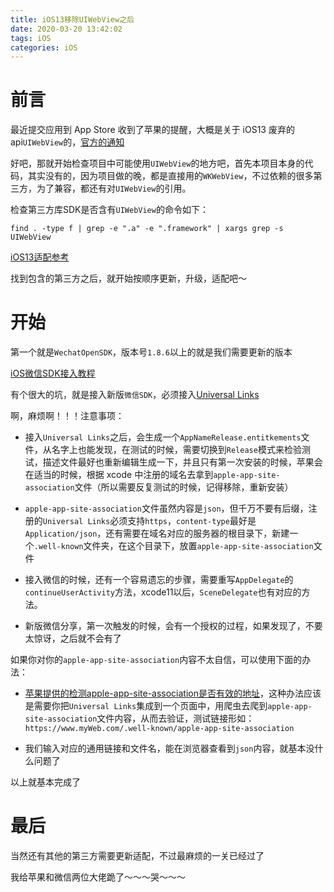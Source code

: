 ```yaml
---
title: iOS13移除UIWebView之后
date: 2020-03-20 13:42:02
tags: iOS
categories: iOS
---
```


# 前言

最近提交应用到 App Store 收到了苹果的提醒，大概是关于 iOS13 废弃的api`UIWebView`的，[官方的通知](https://developer.apple.com/news/?id=12232019b)

好吧，那就开始检查项目中可能使用`UIWebView`的地方吧，首先本项目本身的代码，其实没有的，因为项目做的晚，都是直接用的`WKWebView`，不过依赖的很多第三方，为了兼容，都还有对`UIWebView`的引用。

检查第三方库SDK是否含有`UIWebView`的命令如下：

```
find . -type f | grep -e ".a" -e ".framework" | xargs grep -s UIWebView
```

[iOS13适配参考](https://juejin.im/post/5d00af64e51d455d88219ee2)

找到包含的第三方之后，就开始按顺序更新，升级，适配吧～

# 开始

第一个就是`WechatOpenSDK`，版本号`1.8.6`以上的就是我们需要更新的版本

[iOS微信SDK接入教程](https://developers.weixin.qq.com/doc/oplatform/Mobile_App/Access_Guide/iOS.html)

有个很大的坑，就是接入新版`微信SDK`，必须接入[Universal Links](https://developer.apple.com/library/prerelease/ios/documentation/General/Conceptual/AppSearch/UniversalLinks.html#//apple_ref/doc/uid/TP40016308-CH12-SW1)

啊，麻烦啊！！！注意事项：

+ 接入`Universal Links`之后，会生成一个`AppNameRelease.entitkements`文件，从名字上也能发现，在测试的时候，需要切换到`Release`模式来检验测试，描述文件最好也重新编辑生成一下，并且只有第一次安装的时候，苹果会在适当的时候，根据 xcode 中注册的域名去拿到`apple-app-site-association`文件（所以需要反复测试的时候，记得移除，重新安装）

+ `apple-app-site-association`文件虽然内容是`json`，但千万不要有后缀，注册的`Universal Links`必须支持`https`，`content-type`最好是`Application/json`，还有需要在域名对应的服务器的根目录下，新建一个`.well-known`文件夹，在这个目录下，放置`apple-app-site-association`文件

+ 接入微信的时候，还有一个容易遗忘的步骤，需要重写`AppDelegate`的`continueUserActivity`方法，xcode11以后，`SceneDelegate`也有对应的方法。

+ 新版微信分享，第一次触发的时候，会有一个授权的过程，如果发现了，不要太惊讶，之后就不会有了

如果你对你的`apple-app-site-association`内容不太自信，可以使用下面的办法：

+ [苹果提供的检测apple-app-site-association是否有效的地址](https://search.developer.apple.com/appsearch-validation-tool/)，这种办法应该是需要你把`Universal Links`集成到一个页面中，用爬虫去爬到`apple-app-site-association`文件内容，从而去验证，测试链接形如：`https://www.myWeb.com/.well-known/apple-app-site-association`

+ 我们输入对应的通用链接和文件名，能在浏览器查看到`json`内容，就基本没什么问题了

以上就基本完成了

# 最后

当然还有其他的第三方需要更新适配，不过最麻烦的一关已经过了

我给苹果和微信两位大佬跪了～～～哭～～～




